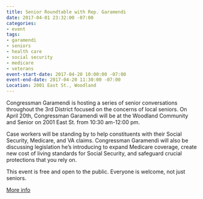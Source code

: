```yaml
---
title: Senior Roundtable with Rep. Garamendi
date: 2017-04-01 23:32:00 -07:00
categories:
- event
tags:
- garamendi
- seniors
- health care
- social security
- medicare
- veterans
event-start-date: 2017-04-20 10:00:00 -07:00
event-end-date: 2017-04-20 11:30:00 -07:00
Location: 2001 East St., Woodland
---
```


Congressman Garamendi is hosting a series of senior conversations throughout the 3rd District focused on the concerns of local seniors. On April 20th, Congressman Garamendi will be at the Woodland Community and Senior on 2001 East St. from 10:30 am-12:00 pm. 

Case workers will be standing by to help constituents with their Social Security, Medicare, and VA claims. Congressman Garamendi will also be discussing legislation he’s introducing to expand Medicare coverage, create new cost of living standards for Social Security, and safeguard crucial protections that you rely on. 

This event is free and open to the public. Everyone is welcome, not just seniors. 

[More info](http://garamendi.house.gov/event/woodland-senior-roundtable)